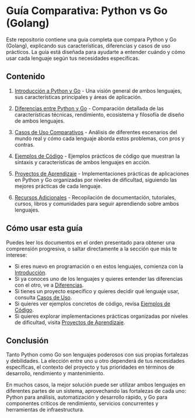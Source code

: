 # Guía Comparativa: Python vs Go (Golang)

Este repositorio contiene una guía completa que compara Python y Go (Golang), explicando sus características, diferencias y casos de uso prácticos. La guía está diseñada para ayudarte a entender cuándo y cómo usar cada lenguaje según tus necesidades específicas.

## Contenido

1. [Introducción a Python y Go](./introduccion.md) - Una visión general de ambos lenguajes, sus características principales y áreas de aplicación.

2. [Diferencias entre Python y Go](./diferencias.md) - Comparación detallada de las características técnicas, rendimiento, ecosistema y filosofía de diseño de ambos lenguajes.

3. [Casos de Uso Comparativos](./casos_de_uso.md) - Análisis de diferentes escenarios del mundo real y cómo cada lenguaje aborda estos problemas, con pros y contras.

4. [Ejemplos de Código](./ejemplos_codigo.md) - Ejemplos prácticos de código que muestran la sintaxis y características de ambos lenguajes en acción.

5. [Proyectos de Aprendizaje](./proyectos_aprendizaje/README.md) - Implementaciones prácticas de aplicaciones en Python y Go organizadas por niveles de dificultad, siguiendo las mejores prácticas de cada lenguaje.

6. [Recursos Adicionales](./recursos_adicionales.md) - Recopilación de documentación, tutoriales, cursos, libros y comunidades para seguir aprendiendo sobre ambos lenguajes.

## Cómo usar esta guía

Puedes leer los documentos en el orden presentado para obtener una comprensión progresiva, o saltar directamente a la sección que más te interese:

- Si eres nuevo en programación o en estos lenguajes, comienza con la [Introducción](./introduccion.md).
- Si ya conoces uno de los lenguajes y quieres entender las diferencias con el otro, ve a [Diferencias](./diferencias.md).
- Si tienes un proyecto específico y quieres decidir qué lenguaje usar, consulta [Casos de Uso](./casos_de_uso.md).
- Si quieres ver ejemplos concretos de código, revisa [Ejemplos de Código](./ejemplos_codigo.md).
- Si quieres explorar implementaciones prácticas organizadas por niveles de dificultad, visita [Proyectos de Aprendizaje](./proyectos_aprendizaje/README.md).

## Conclusión

Tanto Python como Go son lenguajes poderosos con sus propias fortalezas y debilidades. La elección entre uno u otro dependerá de tus necesidades específicas, el contexto del proyecto y tus prioridades en términos de desarrollo, rendimiento y mantenimiento.

En muchos casos, la mejor solución puede ser utilizar ambos lenguajes en diferentes partes de un sistema, aprovechando las fortalezas de cada uno: Python para análisis, automatización y desarrollo rápido, y Go para componentes críticos de rendimiento, servicios concurrentes y herramientas de infraestructura.